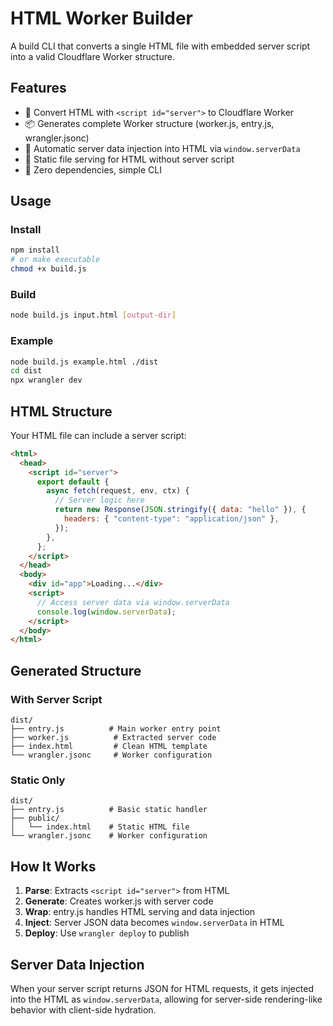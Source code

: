 # HTML Worker Builder

A build CLI that converts a single HTML file with embedded server script into a valid Cloudflare Worker structure.

## Features

- 🚀 Convert HTML with `<script id="server">` to Cloudflare Worker
- 📦 Generates complete Worker structure (worker.js, entry.js, wrangler.jsonc)
- 🔄 Automatic server data injection into HTML via `window.serverData`
- 📁 Static file serving for HTML without server script
- 🎯 Zero dependencies, simple CLI

## Usage

### Install

```bash
npm install
# or make executable
chmod +x build.js
```

### Build

```bash
node build.js input.html [output-dir]
```

### Example

```bash
node build.js example.html ./dist
cd dist
npx wrangler dev
```

## HTML Structure

Your HTML file can include a server script:

```html
<html>
  <head>
    <script id="server">
      export default {
        async fetch(request, env, ctx) {
          // Server logic here
          return new Response(JSON.stringify({ data: "hello" }), {
            headers: { "content-type": "application/json" },
          });
        },
      };
    </script>
  </head>
  <body>
    <div id="app">Loading...</div>
    <script>
      // Access server data via window.serverData
      console.log(window.serverData);
    </script>
  </body>
</html>
```

## Generated Structure

### With Server Script

```
dist/
├── entry.js          # Main worker entry point
├── worker.js          # Extracted server code
├── index.html         # Clean HTML template
└── wrangler.jsonc     # Worker configuration
```

### Static Only

```
dist/
├── entry.js          # Basic static handler
├── public/
│   └── index.html    # Static HTML file
└── wrangler.jsonc    # Worker configuration
```

## How It Works

1. **Parse**: Extracts `<script id="server">` from HTML
2. **Generate**: Creates worker.js with server code
3. **Wrap**: entry.js handles HTML serving and data injection
4. **Inject**: Server JSON data becomes `window.serverData` in HTML
5. **Deploy**: Use `wrangler deploy` to publish

## Server Data Injection

When your server script returns JSON for HTML requests, it gets injected into the HTML as `window.serverData`, allowing for server-side rendering-like behavior with client-side hydration.
